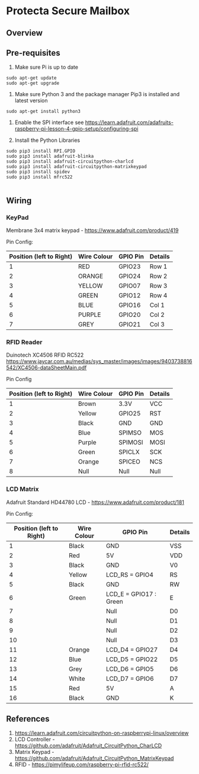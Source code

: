 # Protecta Secure Mailbox

## Overview



## Pre-requisites

1. Make sure Pi is up to date

```
sudo apt-get update
sudo apt-get upgrade
```

1. Make sure Python 3 and the package manager Pip3 is installed and latest version
```
sudo apt-get install python3
```

1. Enable the SPI interface
see https://learn.adafruit.com/adafruits-raspberry-pi-lesson-4-gpio-setup/configuring-spi

1. Install the Python Libraries
```
sudo pip3 install RPI.GPIO
sudo pip3 install adafruit-blinka
sudo pip3 install adafruit-circuitpython-charlcd
sudo pip3 install adafruit-circuitpython-matrixkeypad
sudo pip3 install spidev
sudo pip3 install mfrc522


```

## Wiring

### KeyPad

Membrane 3x4 matrix keypad - https://www.adafruit.com/product/419

Pin Config:

|Position (left to Right)| Wire Colour | GPIO Pin | Details |
| --- | --- | --- | --- | 
| 1 | RED | GPIO23 | Row 1 |
| 2 | ORANGE | GPIO24 | Row 2 |
| 3 | YELLOW | GPIO07 | Row 3 |
| 4 | GREEN | GPIO12 | Row 4 |
| 5 | BLUE | GPIO16 | Col 1 |
| 6 | PURPLE | GPIO20 | Col 2 |
| 7 | GREY | GPIO21 | Col 3 |

### RFID Reader

Duinotech XC4506 RFID RC522
https://www.jaycar.com.au/medias/sys_master/images/images/9403738816542/XC4506-dataSheetMain.pdf

Pin Config

|Position (left to Right)| Wire Colour | GPIO Pin | Details |
| --- | --- | --- | --- | 
| 1 | Brown | 3.3V | VCC |
| 2 | Yellow| GPIO25 | RST |
| 3 | Black | GND    | GND |
| 4 | Blue | SPIMSO | MOS |
| 5 | Purple | SPIMOSI | MOSI |
| 6 | Green | SPICLX | SCK |
| 7 | Orange | SPICEO | NCS |
| 8 | Null | Null | Null |IRQ |

### LCD Matrix

Adafruit Standard HD44780 LCD - https://www.adafruit.com/product/181

Pin Config:

|Position (left to Right)| Wire Colour | GPIO Pin | Details |
| --- | --- | --- | --- | 
| 1 | Black | GND | VSS |
| 2 | Red | 5V | VDD |
| 3 | Black | GND | V0 |
| 4 | Yellow  | LCD_RS = GPIO4 | RS | 
| 5 | Black  | GND | RW |
| 6 | Green  | LCD_E  = GPIO17 : Green | E |
| 7 |   | Null | D0 |
| 8 |   | Null | D1 |
| 9 |   | Null | D2 |
| 10|   | Null | D3 |
| 11| Orange | LCD_D4 = GPIO27 | D4 |
| 12| Blue   | LCD_D5 = GPIO22 | D5 |
| 13| Grey  | LCD_D6 = GPIO5 | D6 | 
| 14| White  | LCD_D7 = GPIO6 | D7 | 
| 15| Red   | 5V | A |
| 16| Black | GND | K |

## References

1. https://learn.adafruit.com/circuitpython-on-raspberrypi-linux/overview
1. LCD Controller - https://github.com/adafruit/Adafruit_CircuitPython_CharLCD
1. Matrix Keypad - https://github.com/adafruit/Adafruit_CircuitPython_MatrixKeypad
1. RFID - https://pimylifeup.com/raspberry-pi-rfid-rc522/
